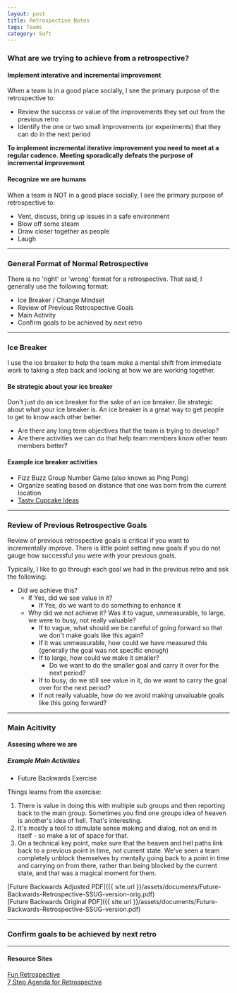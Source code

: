 ```yaml
---
layout: post
title: Retrospective Notes
tags: Teams 
category: Soft
---
```


### What are we trying to achieve from a retrospective?

#### Implement interative and incremental improvement

When a team is in a good place socially, I see the primary purpose of the retrospective to:  

- Review the success or value of the improvements they set out from the previous retro 
- Identify the one or two small improvements (or experiments) that they can do in the next period  

**To implement incremental iterative improvement you need to meet at a regular cadence. Meeting sporadically defeats the purpose of incremental improvement**  

#### Recognize we are humans  

When a team is NOT in a good place socially, I see the primary purpose of retrospective to:  

- Vent, discuss, bring up issues in a safe environment 
- Blow off some steam  
- Draw closer together as people  
- Laugh   

---------------------------------------------------------------------------------------------------

### General Format of Normal Retrospective  

There is no 'right' or 'wrong' format for a retrospective. That said, I generally use the following format:  

- Ice Breaker / Change Mindset   
- Review of Previous Retrospective Goals  
- Main Activity  
- Confirm goals to be achieved by next retro  

---------------------------------------------------------------------------------------------------

### Ice Breaker 

I use the ice breaker to help the team make a mental shift from immediate work to taking a step back and looking at how we are working together.

#### Be strategic about your ice breaker  

Don't just do an ice breaker for the sake of an ice breaker. Be strategic about what your ice breaker is. An ice breaker is a great way to get people to get to know each other better. 

- Are there any long term objectives that the team is trying to develop?  
- Are there activities we can do that help team members know other team members better?  

#### Example ice breaker activities  

- Fizz Buzz Group Number Game (also known as Ping Pong)
- Organize seating based on distance that one was born from the current location  
- [Tasty Cupcake Ideas](http://tastycupcakes.org/)

---------------------------------------------------------------------------------------------------

### Review of Previous Retrospective Goals  

Review of previous retrospective goals is critical if you want to incrementally improve. There is little point setting new goals if you do not gauge how successful you were with your previous goals.

Typically, I like to go through each goal we had in the previous retro and ask the following:

- Did we achieve this?
	- If Yes, did we see value in it?
		- If Yes, do we want to do something to enhance it
	- Why did we not achieve it? Was it to vague, unmeasurable, to large, we were to busy, not really valuable?
		- If to vague, what should we be careful of going forward so that we don't make goals like this again?
		- If it was unmeasurable, how could we have measured this (generally the goal was not specific enough)  
		- If to large, how could we make it smaller?
			- Do we want to do the smaller goal and carry it over for the next period?
		- If to busy, do we still see value in it, do we want to carry the goal over for the next period?
		- If not really valuable, how do we avoid making unvaluable goals like this going forward?






---------------------------------------------------------------------------------------------------

### Main Acitivity

#### Assesing where we are 

##### Example Main Activities 

- Future Backwards Exercise

Things learns from the exercise:  

1. There is value in doing this with multiple sub groups and then reporting back to the main group. Sometimes you find one groups idea of heaven is another's idea of hell. That's interesting.
2. It's mostly a tool to stimulate sense making and dialog, not an end in itself - so make a lot of space for that.
3. On a technical key point, make sure that the heaven and hell paths link back to a previous point in time, not current state. We've seen a team completely unblock themselves by mentally going back to a point in time and carrying on from there, rather than being blocked by the current state, and that was a magical moment for them.

[Future Backwards Adjusted PDF]({{ site.url }}/assets/documents/Future-Backwards-Retrospective-SSUG-version-orig.pdf)  
[Future Backwards Original PDF]({{ site.url }}/assets/documents/Future-Backwards-Retrospective-SSUG-version.pdf)  

---------------------------------------------------------------------------------------------------

### Confirm goals to be achieved by next retro

---------------------------------------------------------------------------------------------------

#### Resource Sites ####

[Fun Retrospective](http://www.funretrospectives.com/)  
[7 Step Agenda for Retrospective](http://www.thoughtworks.com/insights/blog/7-step-agenda-effective-retrospective)  
 


